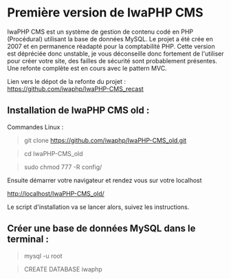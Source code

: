 Première version de IwaPHP CMS 
==============================

IwaPHP CMS est un système de gestion de contenu codé en PHP (Procédural) utilisant la base de données MySQL.
Le projet a été crée en 2007 et en permanence réadapté pour la comptabilité PHP.
Cette version est dépréciée donc unstable, je vous déconseille donc fortement de l'utiliser pour créer votre site, des failles de sécurité sont probablement présentes. Une refonte complète est en cours avec le pattern MVC.

Lien vers le dépot de la refonte du projet :
https://github.com/iwaphp/IwaPHP-CMS_recast

Installation de IwaPHP CMS old :
--------------------------------

Commandes Linux :

> git clone https://github.com/iwaphp/IwaPHP-CMS_old.git

> cd IwaPHP-CMS_old

> sudo chmod 777 -R config/

Ensuite démarrer votre navigateur et rendez vous sur votre localhost

<http://localhost/IwaPHP-CMS_old/>

Le script d'installation va se lancer alors, suivez les instructions.

Créer une base de données MySQL dans le terminal :
--------------------------------------------------

> mysql -u root

> CREATE DATABASE iwaphp
